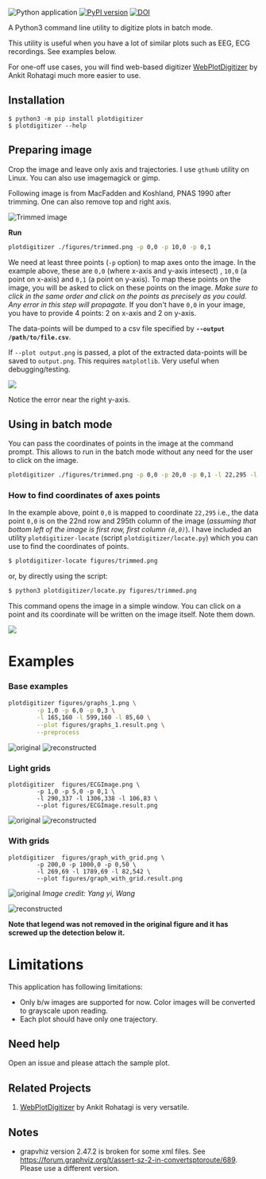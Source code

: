 ![Python application](https://github.com/eftalgezer/PlotScan/workflows/Python%20app/badge.svg) [![PyPI version](https://badge.fury.io/py/PlotScan.svg)](https://badge.fury.io/py/PlotScan) [![DOI](https://zenodo.org/badge/140683649.svg)](https://zenodo.org/badge/latestdoi/140683649)

A Python3 command line utility to digitize plots in batch mode.

This utility is useful when you have a lot of similar plots such as EEG, ECG recordings. See examples below.

For one-off use cases, you will find web-based digitizer [WebPlotDigitizer](https://automeris.io/WebPlotDigitizer/) 
by Ankit Rohatagi much more easier to use.

## Installation

```
$ python3 -m pip install plotdigitizer
$ plotdigitizer --help
```

## Preparing image

Crop the image and leave only axis and trajectories. I use
`gthumb` utility on Linux. You can also use imagemagick or gimp.

Following image is from MacFadden and Koshland, PNAS 1990 after trimming. One
can also remove top and right axis.

![Trimmed image](./figures/trimmed.png)

__Run__

```bash
plotdigitizer ./figures/trimmed.png -p 0,0 -p 10,0 -p 0,1
```

We need at least three points (`-p` option) to map axes onto the image.  In the example
above, these are `0,0` (where x-axis and y-axis intesect) , `10,0` (a point on
x-axis) and `0,1` (a point on y-axis). To map these points on the image, you
will be asked to click on these points on the image. _Make sure to click in
the same order and click on the points as precisely as you could. Any error in
this step will propagate._ If you don't have `0,0` in your image, you have to provide
4 points: 2 on x-axis and 2 on y-axis.

The data-points will be dumped to a csv file specified by __`--output
/path/to/file.csv`__.

If `--plot output.png` is passed, a plot of the extracted data-points will be
saved to `output.png`. This requires `matplotlib`. Very useful when debugging/testing.

![](./figures/traj.png)

Notice the error near the right y-axis.

## Using in batch mode

You can pass the coordinates of points in the image at the command prompt.
This allows to run in the batch mode without any need for the user to click on
the image.

```bash
plotdigitizer ./figures/trimmed.png -p 0,0 -p 20,0 -p 0,1 -l 22,295 -l 142,295 -l 22,215 --plot output.png
```

### How to find coordinates of axes points

In the example above, point `0,0` is mapped to coordinate `22,295` i.e., the
data point `0,0` is on the 22nd row and 295th column of the image (_assuming that bottom left
of the image is first row, first column `(0,0)`_). I have included an utility
`plotdigitizer-locate` (script `plotdigitizer/locate.py`) which you can use to
find the coordinates of points.


```bash
$ plotdigitizer-locate figures/trimmed.png
```

or, by directly using the script:

```bash
$ python3 plotdigitizer/locate.py figures/trimmed.png
```

This command opens the image in a simple window. You can click on a point and
its coordinate will be written on the image itself. Note them down.

![](./figures/trimmed_locate.png)


# Examples


### Base examples

```bash
plotdigitizer figures/graphs_1.png \
		-p 1,0 -p 6,0 -p 0,3 \
		-l 165,160 -l 599,160 -l 85,60 \
		--plot figures/graphs_1.result.png \
		--preprocess
```

![original](./figures/graphs_1.png)
![reconstructed](./figures/graphs_1.result.png)

### Light grids

```
plotdigitizer  figures/ECGImage.png \
		-p 1,0 -p 5,0 -p 0,1 \
        -l 290,337 -l 1306,338 -l 106,83 \
		--plot figures/ECGImage.result.png
```

![original](./figures/ECGImage.png)
![reconstructed](./figures/ECGImage.result.png)

### With grids

```
plotdigitizer  figures/graph_with_grid.png \
		-p 200,0 -p 1000,0 -p 0,50 \
        -l 269,69 -l 1789,69 -l 82,542 \
		--plot figures/graph_with_grid.result.png
```

![original](./figures/graph_with_grid.png)
_Image credit: Yang yi, Wang_

![reconstructed](./figures/graph_with_grid.result.png)

__Note that legend was not removed in the original figure and it has screwed up
the detection below it.__

# Limitations

This application has following limitations:

- Only b/w images are supported for now. Color images will be converted to grayscale upon reading.
- Each plot should have only one trajectory.

## Need help

Open an issue and please attach the sample plot.

## Related Projects

1.  [WebPlotDigitizer](https://automeris.io/WebPlotDigitizer/) by Ankit
Rohatagi is very versatile.


## Notes

- grapvhiz version 2.47.2 is broken for some xml files. See
<https://forum.graphviz.org/t/assert-sz-2-in-convertsptoroute/689>. Please use a
different version.
